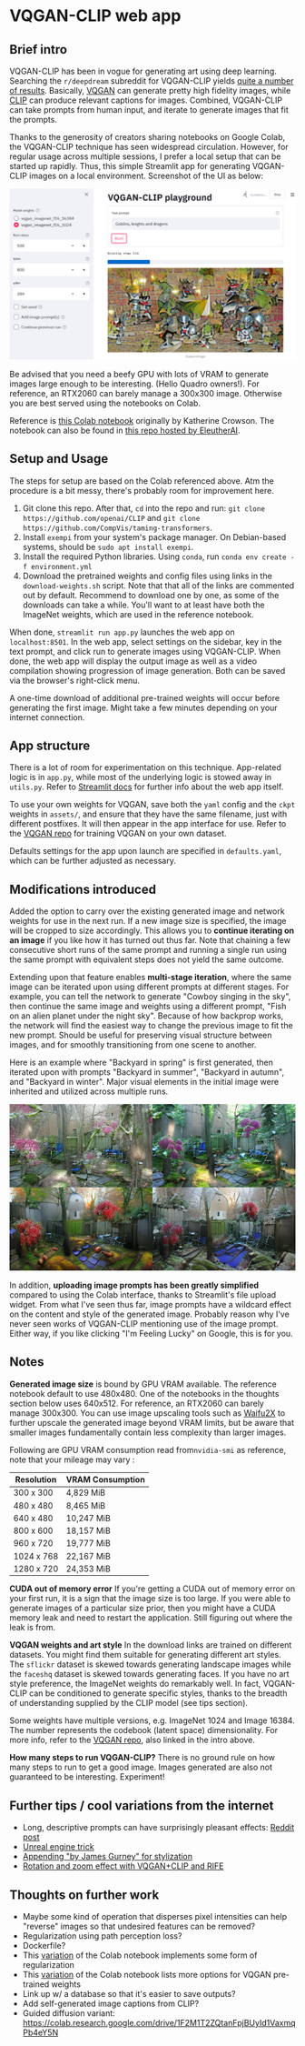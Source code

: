 # VQGAN-CLIP web app

## Brief intro

VQGAN-CLIP has been in vogue for generating art using deep learning. Searching the `r/deepdream` subreddit for VQGAN-CLIP yields [quite a number of results](https://www.reddit.com/r/deepdream/search?q=vqgan+clip&restrict_sr=on). Basically, [VQGAN](https://github.com/CompVis/taming-transformers) can generate pretty high fidelity images, while [CLIP](https://github.com/openai/CLIP) can produce relevant captions for images. Combined, VQGAN-CLIP can take prompts from human input, and iterate to generate images that fit the prompts.

Thanks to the generosity of creators sharing notebooks on Google Colab, the VQGAN-CLIP technique has seen widespread circulation. However, for regular usage across multiple sessions, I prefer a local setup that can be started up rapidly. Thus, this simple Streamlit app for generating VQGAN-CLIP images on a local environment. Screenshot of the UI as below:

![Screenshot of the UI](docs/ui.jpeg)

Be advised that you need a beefy GPU with lots of VRAM to generate images large enough to be interesting. (Hello Quadro owners!). For reference, an RTX2060 can barely manage a 300x300 image. Otherwise you are best served using the notebooks on Colab.

Reference is [this Colab notebook](https://colab.research.google.com/drive/1L8oL-vLJXVcRzCFbPwOoMkPKJ8-aYdPN?usp=sharing) originally by Katherine Crowson. The notebook can also be found in [this repo hosted by EleutherAI](https://github.com/EleutherAI/vqgan-clip).

## Setup and Usage

The steps for setup are based on the Colab referenced above. Atm the procedure is a bit messy, there's probably room for improvement here. 

1. Git clone this repo. After that, `cd` into the repo and run: `git clone https://github.com/openai/CLIP` and `git clone https://github.com/CompVis/taming-transformers`.
2. Install `exempi` from your system's package manager. On Debian-based systems, should be `sudo apt install exempi`. 
3. Install the required Python libraries. Using `conda`, run `conda env create -f environment.yml`
4. Download the pretrained weights and config files using links in the `download-weights.sh` script. Note that that all of the links are commented out by default. Recommend to download one by one, as some of the downloads can take a while. You'll want to at least have both the ImageNet weights, which are used in the reference notebook.

When done, `streamlit run app.py` launches the web app on `localhost:8501`. In the web app, select settings on the sidebar, key in the text prompt, and click run to generate images using VQGAN-CLIP. When done, the web app will display the output image as well as a video compilation showing progression of image generation. Both can be saved via the browser's right-click menu.

A one-time download of additional pre-trained weights will occur before generating the first image. Might take a few minutes depending on your internet connection.

## App structure

There is a lot of room for experimentation on this technique. App-related logic is in `app.py`, while most of the underlying logic is stowed away in `utils.py`. Refer to [Streamlit docs](https://docs.streamlit.io/en/stable/index.html) for further info about the web app itself. 

To use your own weights for VQGAN, save both the `yaml` config and the `ckpt` weights in `assets/`, and ensure that they have the same filename, just with different postfixes. It will then appear in the app interface for use. Refer to the [VQGAN repo](https://github.com/CompVis/taming-transformers) for training VQGAN on your own dataset.

Defaults settings for the app upon launch are specified in `defaults.yaml`, which can be further adjusted as necessary.

## Modifications introduced

Added the option to carry over the existing generated image and network weights for use in the next run. If a new image size is specified, the image will be cropped to size accordingly. This allows you to **continue iterating on an image** if you like how it has turned out thus far. Note that chaining a few consecutive short runs of the same prompt and running a single run using the same prompt with equivalent steps does not yield the same outcome. 

Extending upon that feature enables **multi-stage iteration**, where the same image can be iterated upon using different prompts at different stages. For example, you can tell the network to generate "Cowboy singing in the sky", then continue the same image and weights using a different prompt, "Fish on an alien planet under the night sky". Because of how backprop works, the network will find the easiest way to change the previous image to fit the new prompt. Should be useful for preserving visual structure between images, and for smoothly transitioning from one scene to another.

Here is an example where "Backyard in spring" is first generated, then iterated upon with prompts "Backyard in summer", "Backyard in autumn", and "Backyard in winter". Major visual elements in the initial image were inherited and utilized across multiple runs.

![](docs/four-seasons-20210808.png)

In addition, **uploading image prompts has been greatly simplified** compared to using the Colab interface, thanks to Streamlit's file upload widget. From what I've seen thus far, image prompts have a wildcard effect on the content and style of the generated image. Probably reason why I've never seen works of VQGAN-CLIP mentioning use of the image prompt. Either way, if you like clicking "I'm Feeling Lucky" on Google, this is for you.

## Notes

**Generated image size** is bound by GPU VRAM available. The reference notebook default to use 480x480. One of the notebooks in the thoughts section below uses 640x512. For reference, an RTX2060 can barely manage 300x300. You can use image upscaling tools such as [Waifu2X](https://github.com/nagadomi/waifu2x) to further upscale the generated image beyond VRAM limits, but be aware that smaller images fundamentally contain less complexity than larger images. 

Following are GPU VRAM consumption read from`nvidia-smi` as reference, note that your mileage may vary :

| Resolution| VRAM Consumption |
| ----------| ---------------- |
| 300 x 300 | 4,829 MiB        |
| 480 x 480 | 8,465 MiB        |
| 640 x 480 | 10,247 MiB       |
| 800 x 600 | 18,157 MiB       |
| 960 x 720 | 19,777 MiB       |
| 1024 x 768| 22,167 MiB       |
| 1280 x 720| 24,353 MiB       |

**CUDA out of memory error** If you're getting a CUDA out of memory error on your first run, it is a sign that the image size is too large. If you were able to generate images of a particular size prior, then you might have a CUDA memory leak and need to restart the application. Still figuring out where the leak is from.

**VQGAN weights and art style** In the download links are trained on different datasets. You might find them suitable for generating different art styles. The `sflickr` dataset is skewed towards generating landscape images while the `faceshq` dataset is skewed towards generating faces. If you have no art style preference, the ImageNet weights do remarkably well. In fact, VQGAN-CLIP can be conditioned to generate specific styles, thanks to the breadth of understanding supplied by the CLIP model (see tips section).

Some weights have multiple versions, e.g. ImageNet 1024 and Image 16384. The number represents the codebook (latent space) dimensionality. For more info, refer to the [VQGAN repo](https://github.com/CompVis/taming-transformers), also linked in the intro above.

**How many steps to run VQGAN-CLIP?** There is no ground rule on how many steps to run to get a good image. Images generated are also not guaranteed to be interesting. Experiment! 

## Further tips / cool variations from the internet

+ Long, descriptive prompts can have surprisingly pleasant effects: [Reddit post](https://www.reddit.com/r/MediaSynthesis/comments/oej9qc/gptneo_vqganclip/)
+ [Unreal engine trick](https://twitter.com/arankomatsuzaki/status/1399471244760649729?s=20)
+ [Appending "by James Gurney" for stylization](https://moultano.wordpress.com/2021/07/20/tour-of-the-sacred-library/)
+ [Rotation and zoom effect with VQGAN+CLIP and RIFE](https://www.reddit.com/r/MediaSynthesis/comments/oos5xu/rotate_and_zoom_effect_with_vqganclip_and_rife/)

## Thoughts on further work

+ Maybe some kind of operation that disperses pixel intensities can help "reverse" images so that undesired features can be removed? 
+ Regularization using path perception loss?
+ Dockerfile?
+ This [variation](https://colab.research.google.com/drive/1gFn9u3oPOgsNzJWEFmdK-N9h_y65b8fj) of the Colab notebook implements some form of regularization
+ This [variation](https://colab.research.google.com/drive/1go6YwMFe5MX6XM9tv-cnQiSTU50N9EeT?usp=sharing#scrollTo=EXMSuW2EQWsd) of the Colab notebook lists more options for VQGAN pre-trained weights
+ Link up w/ a database so that it's easier to save outputs?
+ Add self-generated image captions from CLIP?
+ Guided diffusion variant: https://colab.research.google.com/drive/1F2M1T2ZQtanFpjBUyId1VaxmqPb4eY5N
